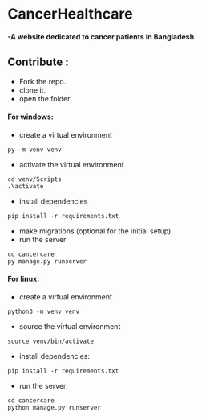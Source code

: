 # CancerHealthcare 
#### -A website dedicated to cancer patients in Bangladesh

## Contribute :
- Fork the repo.
- clone it.
- open the folder.
#### For windows:
- create a virtual environment
```
py -m venv venv
```
- activate the virtual environment
```
cd venv/Scripts
.\activate
```
- install dependencies
```
pip install -r requirements.txt
```
- make migrations (optional for the initial setup)
- run the server
```
cd cancercare
py manage.py runserver
```
#### For linux:
- create a virtual environment
```
python3 -m venv venv
```
- source the virtual environment
```
source venv/bin/activate
```
- install dependencies:
```
pip install -r requirements.txt
```
- run the server:
```
cd cancercare
python manage.py runserver
```
